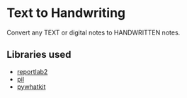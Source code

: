 # Text to Handwriting
 Convert any TEXT or digital notes to HANDWRITTEN notes.

## Libraries used

 - [reportlab2](https://pypi.org/project/reportlab2/)
 - [pil](https://pypi.org/project/pil-plus/)
 - [pywhatkit](https://pypi.org/project/pywhatkit/)